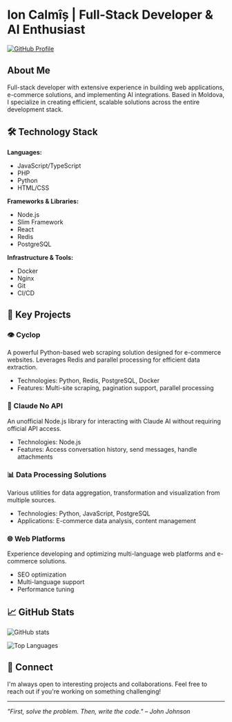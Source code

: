 # Ion Calmîș | Full-Stack Developer & AI Enthusiast

[![GitHub Profile](https://img.shields.io/badge/-GitHub-181717?style=flat-square&logo=github&logoColor=white)](https://github.com/nalyk)

## About Me

Full-stack developer with extensive experience in building web applications, e-commerce solutions, and implementing AI integrations. Based in Moldova, I specialize in creating efficient, scalable solutions across the entire development stack.

## 🛠️ Technology Stack

**Languages:**
- JavaScript/TypeScript
- PHP
- Python
- HTML/CSS

**Frameworks & Libraries:**
- Node.js
- Slim Framework
- React
- Redis
- PostgreSQL

**Infrastructure & Tools:**
- Docker
- Nginx
- Git
- CI/CD

## 🔭 Key Projects

### 👁️ Cyclop
A powerful Python-based web scraping solution designed for e-commerce websites. Leverages Redis and parallel processing for efficient data extraction.
- Technologies: Python, Redis, PostgreSQL, Docker
- Features: Multi-site scraping, pagination support, parallel processing

### 🤖 Claude No API
An unofficial Node.js library for interacting with Claude AI without requiring official API access.
- Technologies: Node.js
- Features: Access conversation history, send messages, handle attachments

### 📊 Data Processing Solutions
Various utilities for data aggregation, transformation and visualization from multiple sources.
- Technologies: Python, JavaScript, PostgreSQL
- Applications: E-commerce data analysis, content management

### 🌐 Web Platforms
Experience developing and optimizing multi-language web platforms and e-commerce solutions.
- SEO optimization
- Multi-language support
- Performance tuning

## 📈 GitHub Stats

![GitHub stats](https://github-readme-stats.vercel.app/api?username=nalyk&show_icons=true&theme=tokyonight&hide_border=true)

![Top Languages](https://github-readme-stats.vercel.app/api/top-langs/?username=nalyk&layout=compact&theme=tokyonight&hide_border=true)

## 🔗 Connect

I'm always open to interesting projects and collaborations. Feel free to reach out if you're working on something challenging!

---

*"First, solve the problem. Then, write the code." – John Johnson*